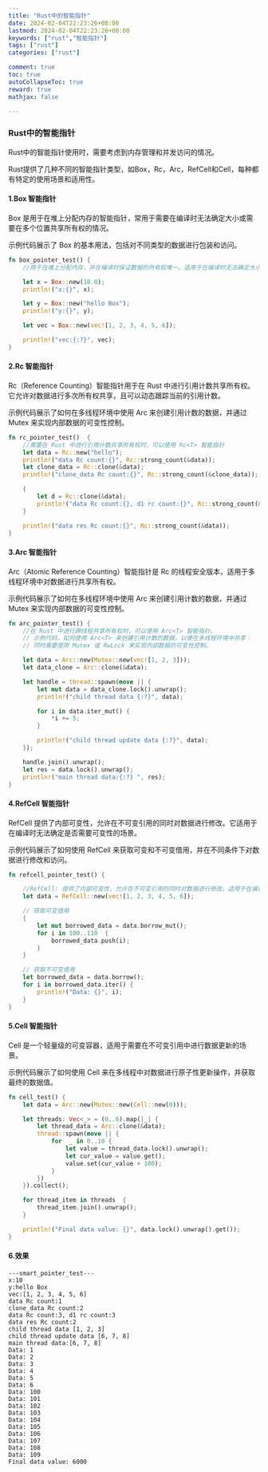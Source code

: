 ```yaml
---
title: "Rust中的智能指针"
date: 2024-02-04T22:23:26+08:00
lastmod: 2024-02-04T22:23:26+08:00
keywords: ["rust","智能指针"]
tags: ["rust"]
categories: ["rust"]

comment: true
toc: true
autoCollapseToc: true
reward: true
mathjax: false

---
```


<!--more-->
### Rust中的智能指针
Rust中的智能指针使用时，需要考虑到内存管理和并发访问的情况。

Rust提供了几种不同的智能指针类型，如Box，Rc，Arc，RefCell和Cell，每种都有特定的使用场景和适用性。

#### 1.Box 智能指针

Box 是用于在堆上分配内存的智能指针，常用于需要在编译时无法确定大小或需要在多个位置共享所有权的情况。

示例代码展示了 Box 的基本用法，包括对不同类型的数据进行包装和访问。

```rust
fn box_pointer_test() {
	//用于在堆上分配内存，并在编译时保证数据的所有权唯一。适用于在编译时无法确定大小或需要在多个位置共享所有权的情况。

	let x = Box::new(10.0);
	println!("x:{}", x);

	let y = Box::new("hello Box");
	println!("y:{}", y);

	let vec = Box::new(vec![1, 2, 3, 4, 5, 6]);

	println!("vec:{:?}", vec);
}
```

#### 2.Rc 智能指针

Rc（Reference Counting）智能指针用于在 Rust 中进行引用计数共享所有权。它允许对数据进行多次所有权共享，且可以动态跟踪当前的引用计数。

示例代码展示了如何在多线程环境中使用 Arc 来创建引用计数的数据，并通过 Mutex 来实现内部数据的可变性控制。
```rust
fn rc_pointer_test()  {
	//需要在 Rust 中进行引用计数共享所有权时，可以使用 Rc<T> 智能指针
	let data = Rc::new("hello");
	println!("data Rc count:{}", Rc::strong_count(&data));
	let clone_data = Rc::clone(&data);
	println!("clone_data Rc count:{}", Rc::strong_count(&clone_data));

	{
		let d = Rc::clone(&data);
		println!("data Rc count:{}, d1 rc count:{}", Rc::strong_count(&data), Rc::strong_count(&d));
	}

	println!("data res Rc count:{}", Rc::strong_count(&data));
}
```

#### 3.Arc 智能指针

Arc（Atomic Reference Counting）智能指针是 Rc 的线程安全版本，适用于多线程环境中对数据进行共享所有权。

示例代码展示了如何在多线程环境中使用 Arc 来创建引用计数的数据，并通过 Mutex 来实现内部数据的可变性控制。

```rust
fn arc_pointer_test() {
	//在 Rust 中进行跨线程共享所有权时，可以使用 Arc<T> 智能指针。
	// 示例代码，如何使用 Arc<T> 来创建引用计数的数据，以便在多线程环境中共享：
	// 同时需要使用 Mutex 或 RwLock 来实现内部数据的可变性控制。

	let data = Arc::new(Mutex::new(vec![1, 2, 3]));
	let data_clone = Arc::clone(&data);

	let handle = thread::spawn(move || {
		let mut data = data_clone.lock().unwrap();
		println!("child thread data {:?}", data);

		for i in data.iter_mut() {
			*i += 5;
		}

		println!("child thread update data {:?}", data);
	});

	handle.join().unwrap();
	let res = data.lock().unwrap();
	println!("main thread data:{:?} ", res);
}

```

#### 4.RefCell 智能指针

RefCell 提供了内部可变性，允许在不可变引用的同时对数据进行修改。它适用于在编译时无法确定是否需要可变性的场景。

示例代码展示了如何使用 RefCell 来获取可变和不可变借用，并在不同条件下对数据进行修改和访问。

```rust
fn refcell_pointer_test() {

	//RefCell: 提供了内部可变性，允许在不可变引用的同时对数据进行修改。适用于在编译时无法确定是否需要可变性的场景
	let data = RefCell::new(vec![1, 2, 3, 4, 5, 6]);

	// 获取可变借用
	{
		let mut borrowed_data = data.borrow_mut();
		for i in 100..110  {
			borrowed_data.push(i);
		}
	}

	// 获取不可变借用
	let borrowed_data = data.borrow();
	for i in borrowed_data.iter() {
		println!("Data: {}", i);
	}
}
```

#### 5.Cell 智能指针

Cell 是一个轻量级的可变容器，适用于需要在不可变引用中进行数据更新的场景。

示例代码展示了如何使用 Cell 来在多线程中对数据进行原子性更新操作，并获取最终的数据值。

```rust
fn cell_test() {
	let data = Arc::new(Mutex::new(Cell::new(0)));

	let threads: Vec<_> = (0..6).map(|_| {
		let thread_data = Arc::clone(&data);
		thread::spawn(move || {
			for  _ in 0..10 {
				let value = thread_data.lock().unwrap();
				let cur_value = value.get();
				value.set(cur_value + 100);
			}
		})
	}).collect();

	for thread_item in threads  {
		thread_item.join().unwrap();
	}

	println!("Final data value: {}", data.lock().unwrap().get());
}
```

#### 6.效果

```shell
---smart_pointer_test---
x:10
y:hello Box
vec:[1, 2, 3, 4, 5, 6]
data Rc count:1
clone_data Rc count:2
data Rc count:3, d1 rc count:3
data res Rc count:2
child thread data [1, 2, 3]
child thread update data [6, 7, 8]
main thread data:[6, 7, 8] 
Data: 1
Data: 2
Data: 3
Data: 4
Data: 5
Data: 6
Data: 100
Data: 101
Data: 102
Data: 103
Data: 104
Data: 105
Data: 106
Data: 107
Data: 108
Data: 109
Final data value: 6000
```